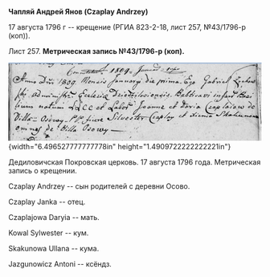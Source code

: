 **Чапляй Андрей Янов (Czaplay Andrzey)**

17 августа 1796 г -- крещение (РГИА 823-2-18, лист 257, №43/1796-р
(коп)).

Лист 257. **Метрическая запись №43/1796-р (коп).**

![](./media/5f3931777fe122b2ca82c57313095ec0bd2711cd.png){width="6.496527777777778in"
height="1.4909722222222221in"}

Дедиловичская Покровская церковь. 17 августа 1796 года. Метрическая
запись о крещении.

Czaplay Andrzey -- сын родителей с деревни Осово.

Czaplay Janka -- отец.

Czaplajowa Daryia -- мать.

Kowal Sylwester -- кум.

Skakunowa Ullana -- кума.

Jazgunowicz Antoni -- ксёндз.
